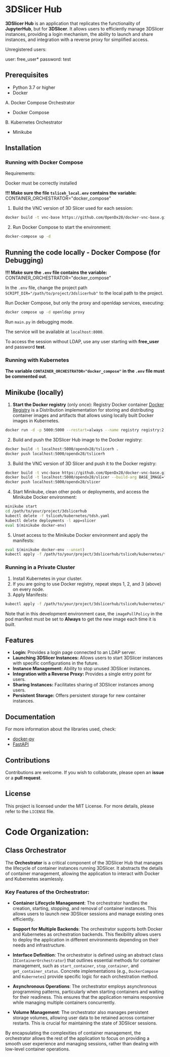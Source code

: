 # 3DSlicer Hub
**3DSlicer Hub** is an application that replicates the functionality of **JupyterHub**, but for **3DSlicer**. It allows users to efficiently manage 3DSlicer instances, providing a login mechanism, the ability to launch and share instances, and integration with a reverse proxy for simplified access.

Unregistered users:

user: free_user*
password: test

## Prerequisites

- Python 3.7 or higher
- Docker

A. Docker Compose Orchestrator
- Docker Compose

B. Kubernetes Orchestrator
- Minikube

## Installation

### Running with Docker Compose

Requirements:

Docker must be correctly installed

__!!! Make sure the file `tsliceh_local.env` contains the variable:__
CONTAINER_ORCHESTRATOR="docker_compose"

1. Build the VNC version of 3D Slicer used for each session:

```bash
docker build -t vnc-base https://github.com/OpenDx28/docker-vnc-base.git#:src
```

2. Run Docker Compose to start the environment:

```bash
docker-compose up -d
```

## Running the code locally - Docker Compose (for Debugging)

__!!! Make sure the `.env` file contains the variable:__
CONTAINER_ORCHESTRATOR="docker_compose"

In the `.env` file, change the project path `SCRIPT_DIR="/path/to/project/3dslicerhub"` to the local path to the project.

Run Docker Compose, but only the proxy and openldap services, executing:

```bash
docker compose up -d openldap proxy
```

Run `main.py` in debugging mode.

The service will be available at `localhost:8000`.

To access the session without LDAP, use any user starting with __free_user__ and password __test__.

### Running with Kubernetes

__The variable `CONTAINER_ORCHESTRATOR="docker_compose"` in the `.env` file must be commented out__.

## Minikube (locally)

1. **Start the Docker registry** (only once):
Registry Docker container [Docker Registry](https://hub.docker.com/_/registry) is a Distribution implementation for storing and distributing container images and artifacts that allows using locally built Docker images in Kubernetes.

```bash
docker run -d -p 5000:5000 --restart=always --name registry registry:2
```

2. Build and push the 3DSlicer Hub image to the Docker registry:

```bash
docker build -t localhost:5000/opendx28/tslicerh .
docker push localhost:5000/opendx28/tslicerh
```

3. Build the VNC version of 3D Slicer and push it to the Docker registry:

```bash
docker build -t vnc-base https://github.com/OpenDx28/docker-vnc-base.git#:src
docker build -t localhost:5000/opendx28/slicer --build-arg BASE_IMAGE="vnc-base:latest" https://github.com/OpenDx28/docker-slicer.git#:src
docker push localhost:5000/opendx28/slicer
```

4. Start Minikube, clean other pods or deployments, and access the Minikube Docker environment:

```bash
minikube start
cd /path/to/your/project/3dslicerhub
kubectl delete -f tsliceh/kubernetes/tdsh.yaml
kubectl delete deployments -l app=slicer
eval $(minikube docker-env)
```

5. Unset access to the Minikube Docker environment and apply the manifests:

```bash
eval $(minikube docker-env --unset)
kubectl apply -f /path/to/your/project/3dslicerhub/tsliceh/kubernetes/tdsh.yaml
```

### Running in a Private Cluster

1. Install Kubernetes in your cluster.
2. If you are going to use Docker registry, repeat steps 1, 2, and 3 (above) on every node.
3. Apply Manifests:

```bash
kubectl apply -f /path/to/your/project/3dslicerhub/tsliceh/kubernetes/teide_tdsh.yaml
```

Note that in this development environment case, the `imagePullPolicy` in the pod manifest must be set to __Always__ to get the new image each time it is built.

## Features

- **Login:** Provides a login page connected to an LDAP server.
- **Launching 3DSlicer Instances:** Allows users to start 3DSlicer instances with specific configurations in the future.
- **Instance Management:** Ability to stop unused 3DSlicer instances.
- **Integration with a Reverse Proxy:** Provides a single entry point for users.
- **Sharing Instances:** Facilitates sharing of 3DSlicer instances among users.
- **Persistent Storage:** Offers persistent storage for new container instances.

## Documentation

For more information about the libraries used, check:

- [docker-py](https://docker-py.readthedocs.io/en/stable/)
- [FastAPI](https://fastapi.tiangolo.com/)

## Contributions

Contributions are welcome. If you wish to collaborate, please open an **issue** or a **pull request**.

## License

This project is licensed under the MIT License. For more details, please refer to the `LICENSE` file.

# Code Organization:

## Class Orchestrator

The **Orchestrator** is a critical component of the 3DSlicer Hub that manages the lifecycle of container instances running 3DSlicer. It abstracts the details of container management, allowing the application to interact with Docker and Kubernetes seamlessly.

### Key Features of the Orchestrator:

- **Container Lifecycle Management**: The orchestrator handles the creation, starting, stopping, and removal of container instances. This allows users to launch new 3DSlicer sessions and manage existing ones efficiently.

- **Support for Multiple Backends**: The orchestrator supports both Docker and Kubernetes as orchestration backends. This flexibility allows users to deploy the application in different environments depending on their needs and infrastructure.

- **Interface Definition**: The orchestrator is defined using an abstract class (`IContainerOrchestrator`) that outlines essential methods for container management, such as `start_container`, `stop_container`, and `get_container_status`. Concrete implementations (e.g., `DockerCompose` and `Kubernetes`) provide specific logic for each orchestration method.

- **Asynchronous Operations**: The orchestrator employs asynchronous programming patterns, particularly when starting containers and waiting for their readiness. This ensures that the application remains responsive while managing multiple containers concurrently.

- **Volume Management**: The orchestrator also manages persistent storage volumes, allowing user data to be retained across container restarts. This is crucial for maintaining the state of 3DSlicer sessions.

By encapsulating the complexities of container management, the orchestrator allows the rest of the application to focus on providing a smooth user experience and managing sessions, rather than dealing with low-level container operations.

